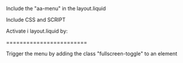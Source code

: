 ﻿
Include the "aa-menu" in the layout.liquid

Include CSS and SCRIPT

Activate i layout.liquid by:
<script>
      $('ul.aa-menu').aamenu();
</script>
========================

Trigger the menu by adding the class "fullscreen-toggle" to an element
